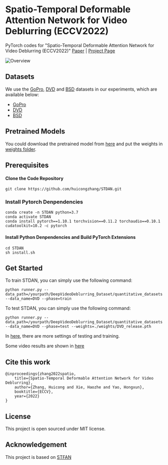 # Spatio-Temporal Deformable Attention Network for Video Deblurring (ECCV2022)
PyTorch codes for "Spatio-Temporal Deformable Attention Network for Video Deblurring (ECCV2022)"
[Paper](https://arxiv.org/abs/2207.10852) | [Project Page](https://vilab.hit.edu.cn/projects/stdan)

![Overview](https://vilab.hit.edu.cn/projects/stdan/images/STDAN-Overview.png)

## Datasets

We use the [GoPro](https://github.com/SeungjunNah/DeepDeblur_release), [DVD](http://www.cs.ubc.ca/labs/imager/tr/2017/DeepVideoDeblurring/) and [BSD](https://github.com/zzh-tech/ESTRNN) datasets in our experiments, which are available below:

- [GoPro](https://drive.google.com/file/d/1y4wvPdOG3mojpFCHTqLgriexhbjoWVkK/view?usp=sharing)
- [DVD](https://www.cs.ubc.ca/labs/imager/tr/2017/DeepVideoDeblurring/DeepVideoDeblurring_Dataset.zip)
- [BSD](https://drive.google.com/file/d/19cel6QgofsWviRbA5IPMEv_hDbZ30vwH/view?usp=sharing)


## Pretrained Models

You could download the pretrained model from [here](https://drive.google.com/drive/folders/1ysVyLbw_phxAu5bJVNVSMH4ccFLTZhVp?usp=sharing) and put the weights in [weights folder](weights). 

## Prerequisites
#### Clone the Code Repository

```
git clone https://github.com/huicongzhang/STDAN.git
```
### Install Pytorch Denpendencies

```
conda create -n STDAN python=3.7 
conda activate STDAN
conda install pytorch==1.10.1 torchvision==0.11.2 torchaudio==0.10.1 cudatoolkit=10.2 -c pytorch
```

#### Install Python Denpendencies and Build PyTorch Extensions

```
cd STDAN
sh install.sh
```

## Get Started


To train STDAN, you can simply use the following command:

```
python runner.py --data_path=/yourpath/DeepVideoDeblurring_Dataset/quantitative_datasets --data_name=DVD --phase=train
```

To test STDAN, you can simply use the following command:
    
```
python runner.py --data_path=/yourpath/DeepVideoDeblurring_Dataset/quantitative_datasets --data_name=DVD --phase=test --weights=./weights/DVD_release.pth 
```

In [here](config.py), there are more settings of testing and training. 

Some video results are shown in [here](https://vilab.hit.edu.cn/projects/stdan)

## Cite this work

```
@inproceedings{zhang2022spatio,
    title={Spatio-Temporal Deformable Attention Network for Video Deblurring},
    author={Zhang, Huicong and Xie, Haozhe and Yao, Hongxun},
    booktitle={ECCV},
    year={2022}
}
```


## License

This project is open sourced under MIT license. 

## Acknowledgement
This project is based on [STFAN](https://github.com/sczhou/STFAN)








